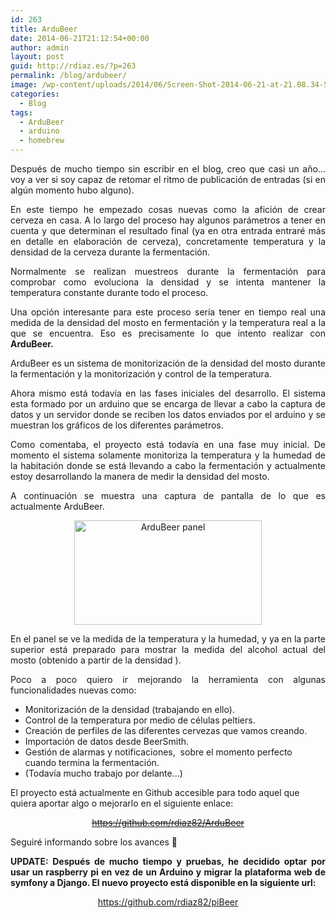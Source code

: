 ```yaml
---
id: 263
title: ArduBeer
date: 2014-06-21T21:12:54+00:00
author: admin
layout: post
guid: http://rdiaz.es/?p=263
permalink: /blog/ardubeer/
image: /wp-content/uploads/2014/06/Screen-Shot-2014-06-21-at-21.08.34-540x297.png
categories:
  - Blog
tags:
  - ArduBeer
  - arduino
  - homebrew
---
```

<p style="text-align: justify;">
  Después de mucho tiempo sin escribir en el blog, creo que casi un año&#8230; voy a ver si soy capaz de retomar el ritmo de publicación de entradas (si en algún momento hubo alguno).
</p>

<p style="text-align: justify;">
  En este tiempo he empezado cosas nuevas como la afición de crear cerveza en casa. A lo largo del proceso hay algunos parámetros a tener en cuenta y que determinan el resultado final (ya en otra entrada entraré más en detalle en elaboración de cerveza), concretamente temperatura y la densidad de la cerveza durante la fermentación.
</p>

<p style="text-align: justify;">
  Normalmente se realizan muestreos durante la fermentación para comprobar como evoluciona la densidad y se intenta mantener la temperatura constante durante todo el proceso.
</p>

<p style="text-align: justify;">
  Una opción interesante para este proceso sería tener en tiempo real una medida de la densidad del mosto en fermentación y la temperatura real a la que se encuentra. Eso es precisamente lo que intento realizar con <strong>ArduBeer.</strong>
</p>

<p style="text-align: justify;">
  ArduBeer es un sistema de monitorización de la densidad del mosto durante la fermentación y la monitorización y control de la temperatura.
</p>

<p style="text-align: justify;">
  Ahora mismo está todavía en las fases iniciales del desarrollo. El sistema esta formado por un arduino que se encarga de llevar a cabo la captura de datos y un servidor donde se reciben los datos enviados por el arduino y se muestran los gráficos de los diferentes parámetros.
</p>

<p style="text-align: justify;">
  Como comentaba, el proyecto está todavía en una fase muy inicial. De momento el sistema solamente monitoriza la temperatura y la humedad de la habitación donde se está llevando a cabo la fermentación y actualmente estoy desarrollando la manera de medir la densidad del mosto.
</p>

<p style="text-align: justify;">
  A continuación se muestra una captura de pantalla de lo que es actualmente ArduBeer.
</p>

<p style="text-align: center;">
  <a href="https://i0.wp.com/rdiaz.es/wp-content/uploads/2014/06/Screen-Shot-2014-06-21-at-21.08.34.png"><img class="aligncenter size-medium wp-image-264" title="Panel de ArduBeer" alt="ArduBeer panel" src="https://i0.wp.com/rdiaz.es/wp-content/uploads/2014/06/Screen-Shot-2014-06-21-at-21.08.34.png?resize=300%2C167" width="300" height="167" srcset="https://i0.wp.com/rdiaz.es/wp-content/uploads/2014/06/Screen-Shot-2014-06-21-at-21.08.34.png?resize=300%2C167 300w, https://i0.wp.com/rdiaz.es/wp-content/uploads/2014/06/Screen-Shot-2014-06-21-at-21.08.34.png?resize=1024%2C571 1024w, https://i0.wp.com/rdiaz.es/wp-content/uploads/2014/06/Screen-Shot-2014-06-21-at-21.08.34.png?w=1222 1222w" sizes="(max-width: 300px) 100vw, 300px" data-recalc-dims="1" /></a>
</p>

<p style="text-align: justify;">
  En el panel se ve la medida de la temperatura y la humedad, y ya en la parte superior está preparado para mostrar la medida del alcohol actual del mosto (obtenido a partir de la densidad ).
</p>

<p style="text-align: justify;">
  Poco a poco quiero ir mejorando la herramienta con algunas funcionalidades nuevas como:
</p>

  * Monitorización de la densidad (trabajando en ello).
  * Control de la temperatura por medio de células peltiers.
  * Creación de perfiles de las diferentes cervezas que vamos creando.
  * Importación de datos desde BeerSmith.
  * Gestión de alarmas y notificaciones,  sobre el momento perfecto cuando termina la fermentación.
  * (Todavía mucho trabajo por delante&#8230;)

El proyecto está actualmente en Github accesible para todo aquel que quiera aportar algo o mejorarlo en el siguiente enlace:

<p style="text-align: center;">
  <del><a title="https://github.com/rdiaz82/ArduBeer" href="https://github.com/rdiaz82/ArduBeer">https://github.com/rdiaz82/ArduBeer</a></del>
</p>

<p style="text-align: justify;">
  Seguiré informando sobre los avances 🙂
</p>

<p style="text-align: justify;">
  <strong>UPDATE: Después de mucho tiempo y pruebas, he decidido optar por usar un raspberry pi en vez de un Arduino y migrar la plataforma web de symfony a Django. El nuevo proyecto está disponible en la siguiente url:</strong>
</p>

<p style="text-align: center;">
  <a href="https://github.com/rdiaz82/piBeer">https://github.com/rdiaz82/piBeer</a>
</p>